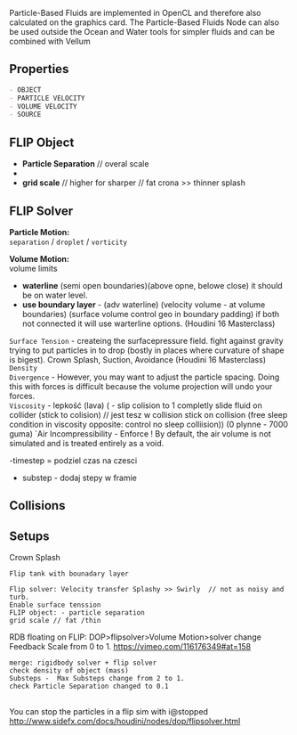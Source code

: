 
Particle-Based Fluids are implemented in OpenCL and therefore also calculated on the graphics card. The Particle-Based Fluids Node can also be used outside the Ocean and Water tools for simpler fluids and can be combined with Vellum

## Properties
```md
- OBJECT 
- PARTICLE VELOCITY
- VOLUME VELOCITY
- SOURCE 
```
## FLIP Object

-  **Particle Separation** // overal scale 
- 
- **grid scale** // higher for sharper // fat crona >> thinner splash
## FLIP Solver 

**Particle Motion:**  
`separation` / `droplet` / `vorticity`   

**Volume Motion:**  
volume limits
- **waterline** (semi open boundaries)(above opne, belowe close) it should be on water level. 
- **use boundary layer** - (adv waterline) (velocity volume - at volume boundaries) (surface volume control geo in boundary padding) if both not connected it will use warterline options. (Houdini 16 Masterclass)

`Surface Tension` - createing the surfacepressure field. fight against gravity trying to put particles in to drop (bostly in places where curvature of shape is bigest). Crown Splash, Suction, Avoidance (Houdini 16 Masterclass)
`Density`  
`Divergence` - However, you may want to adjust the particle spacing. Doing this with forces is difficult because the volume projection will undo your forces.  
`Viscosity` - lepkość (lava) (    - slip colision to 1 completly slide fluid on collider  (stick to colision) // jest tesz w collision stick on collision (free sleep condition  in viscosity opposite: control no sleep colliision)) (0 plynne - 7000 guma) 
`Air Incompressibility - Enforce ! By default, the air volume is not simulated and is treated entirely as a void.   


-timestep = podziel czas na czesci   
- substep - dodaj stepy w framie  

## Collisions

## Setups
Crown Splash 
```
Flip tank with bounadary layer 

Flip solver: Velocity transfer Splashy >> Swirly  // not as noisy and turb. 
Enable surface tenssion
FLIP object: - particle separation 
grid scale // fat /thin
```

RDB floating on FLIP:   DOP>flipsolver>Volume Motion>solver change Feedback Scale from 0 to 1.   https://vimeo.com/116176349#at=158
```
merge: rigidbody solver + flip solver 
check density of object (mass)  
Substeps -  Max Substeps change from 2 to 1.  
check Particle Separation changed to 0.1  
```

## ###

You can stop the particles in a flip sim with i@stopped
http://www.sidefx.com/docs/houdini/nodes/dop/flipsolver.html
